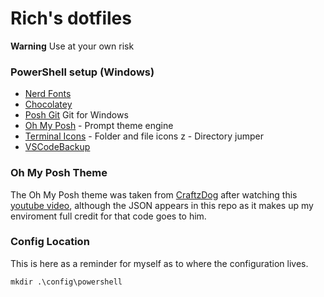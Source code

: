 # Rich's dotfiles

**Warning** Use at your own risk

### PowerShell setup (Windows)

- [Nerd Fonts](https://github.com/ryanoasis/nerd-fonts)
- [Chocolatey](https://chocolatey.org/)
- [Posh Git](https://github.com/dahlbyk/posh-git)
Git for Windows
- [Oh My Posh](https://ohmyposh.dev/) - Prompt theme engine
- [Terminal Icons](https://github.com/devblackops/Terminal-Icons) - Folder and file icons
z - Directory jumper
- [VSCodeBackup](https://github.com/luzkenin/VSCodeBackup)

### Oh My Posh Theme

The Oh My Posh theme was taken from [CraftzDog](https://github.com/craftzdog) after watching this [youtube video](https://www.youtube.com/watch?v=5-aK2_WwrmM&t=2137s), although the JSON appears in this repo as it makes up my enviroment full credit for that code goes to him.

### Config Location 

This is here as a reminder for myself as to where the configuration lives.

```
mkdir .\config\powershell
```